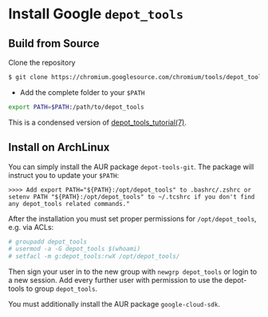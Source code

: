 # Install Google `depot_tools`

## Build from Source

Clone the repository
```bash
$ git clone https://chromium.googlesource.com/chromium/tools/depot_tools.git
```
* Add the complete folder to your `$PATH`
```bash
export PATH=$PATH:/path/to/depot_tools
```

This is a condensed version of [depot_tools_tutorial(7)](https://commondatastorage.googleapis.com/chrome-infra-docs/flat/depot_tools/docs/html/depot_tools_tutorial.html#_setting_up).

## Install on ArchLinux
You can simply install the AUR package `depot-tools-git`.  The package will instruct you to update your `$PATH`:
```
>>>> Add export PATH="${PATH}:/opt/depot_tools" to .bashrc/.zshrc or setenv PATH "${PATH}:/opt/depot_tools" to ~/.tcshrc if you don't find any depot_tools related commands."
```

After the installation you must set proper permissions for `/opt/depot_tools`, e.g. via ACLs:
```bash
# groupadd depot_tools
# usermod -a -G depot_tools $(whoami)
# setfacl -m g:depot_tools:rwX /opt/depot_tools/
```
Then sign your user in to the new group with `newgrp depot_tools` or login to a new session.  Add every further user with permission to use the depot-tools to group `depot_tools`.

You must additionally install the AUR package `google-cloud-sdk`.
